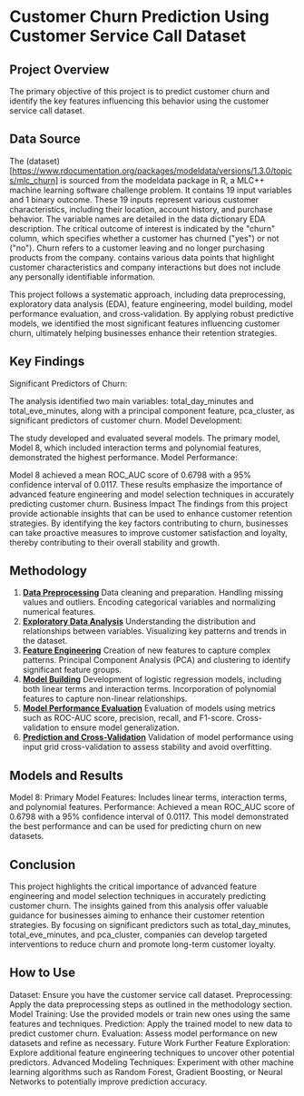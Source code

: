 # Customer Churn Prediction Using Customer Service Call Dataset
## Project Overview
The primary objective of this project is to predict customer churn and identify the key features influencing this behavior using the customer service call dataset. 

## Data Source
The (dataset)[https://www.rdocumentation.org/packages/modeldata/versions/1.3.0/topics/mlc_churn] is sourced from the modeldata package in R, a MLC++ machine learning software challenge problem. It contains 19 input variables and 1 binary outcome. These 19 inputs represent various customer characteristics, including their location, account history, and purchase behavior. The variable names are detailed in the data dictionary EDA description. The critical outcome of interest is indicated by the "churn" column, which specifies whether a customer has churned ("yes") or not ("no"). Churn refers to a customer leaving and no longer purchasing products from the company.
contains various data points that highlight customer characteristics and company interactions but does not include any personally identifiable information.

This project follows a systematic approach, including data preprocessing, exploratory data analysis (EDA), feature engineering, model building, model performance evaluation, and cross-validation. By applying robust predictive models, we identified the most significant features influencing customer churn, ultimately helping businesses enhance their retention strategies.

## Key Findings
Significant Predictors of Churn:

The analysis identified two main variables: total_day_minutes and total_eve_minutes, along with a principal component feature, pca_cluster, as significant predictors of customer churn.
Model Development:

The study developed and evaluated several models. The primary model, Model 8, which included interaction terms and polynomial features, demonstrated the highest performance.
Model Performance:

Model 8 achieved a mean ROC_AUC score of 0.6798 with a 95% confidence interval of 0.0117.
These results emphasize the importance of advanced feature engineering and model selection techniques in accurately predicting customer churn.
Business Impact
The findings from this project provide actionable insights that can be used to enhance customer retention strategies. By identifying the key factors contributing to churn, businesses can take proactive measures to improve customer satisfaction and loyalty, thereby contributing to their overall stability and growth.

## Methodology
1. [**Data Preprocessing**](https://github.com/RaphRivers/Predicting-Customer-Chrun/blob/main/notebooks/1.%20Data%20Preprocessing%20EDA.ipynb)
Data cleaning and preparation.
Handling missing values and outliers.
Encoding categorical variables and normalizing numerical features.
2. [**Exploratory Data Analysis**](https://github.com/RaphRivers/Predicting-Customer-Chrun/blob/main/notebooks/1.%20Data%20Preprocessing%20EDA.ipynb)
Understanding the distribution and relationships between variables.
Visualizing key patterns and trends in the dataset.
3. [**Feature Engineering**](https://github.com/RaphRivers/Predicting-Customer-Chrun/blob/main/notebooks/2.%20Feature%20Engineering.ipynb)
Creation of new features to capture complex patterns.
Principal Component Analysis (PCA) and clustering to identify significant feature groups.
4. [**Model Building**](https://github.com/RaphRivers/Predicting-Customer-Chrun/blob/main/notebooks/3.%20Models%20Building.ipynb)
Development of logistic regression models, including both linear terms and interaction terms.
Incorporation of polynomial features to capture non-linear relationships.
5. [**Model Performance Evaluation**](https://github.com/RaphRivers/Predicting-Customer-Chrun/blob/main/notebooks/4.%20Confusion%20Matrix.ipynb)
Evaluation of models using metrics such as ROC-AUC score, precision, recall, and F1-score.
Cross-validation to ensure model generalization.
6. [**Prediction and Cross-Validation**](https://github.com/RaphRivers/Predicting-Customer-Chrun/blob/main/notebooks/5.%20Model%20Prediction%20and%20Perfomance.ipynb)
Validation of model performance using input grid cross-validation to assess stability and avoid overfitting.

## Models and Results
Model 8: Primary Model
Features: Includes linear terms, interaction terms, and polynomial features.
Performance: Achieved a mean ROC_AUC score of 0.6798 with a 95% confidence interval of 0.0117.
This model demonstrated the best performance and can be used for predicting churn on new datasets.

## Conclusion
This project highlights the critical importance of advanced feature engineering and model selection techniques in accurately predicting customer churn. The insights gained from this analysis offer valuable guidance for businesses aiming to enhance their customer retention strategies. By focusing on significant predictors such as total_day_minutes, total_eve_minutes, and pca_cluster, companies can develop targeted interventions to reduce churn and promote long-term customer loyalty.

## How to Use
Dataset: Ensure you have the customer service call dataset.
Preprocessing: Apply the data preprocessing steps as outlined in the methodology section.
Model Training: Use the provided models or train new ones using the same features and techniques.
Prediction: Apply the trained model to new data to predict customer churn.
Evaluation: Assess model performance on new datasets and refine as necessary.
Future Work
Further Feature Exploration: Explore additional feature engineering techniques to uncover other potential predictors.
Advanced Modeling Techniques: Experiment with other machine learning algorithms such as Random Forest, Gradient Boosting, or Neural Networks to potentially improve prediction accuracy.


